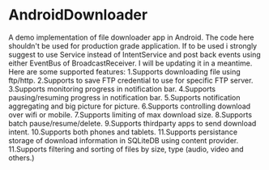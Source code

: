 # AndroidDownloader
A demo implementation of file downloader app in Android. The code here shouldn't be used for production grade application. If to be used i strongly suggest to use Service instead of IntentService and post back events using either EventBus of BroadcastReceiver. I will be updating it in a meantime. Here are some supported features:
1.Supports downloading file using ftp/http.
2.Supports to save FTP credential to use for specific FTP server. 
3.Supports monitoring progress in notification bar.
4.Supports pausing/resuming progress in notification bar.
5.Supports notification aggregating and big picture for picture.
6.Supports controlling download over wifi or mobile.
7.Supports limiting of max download size. 
8.Supports batch pause/resume/delete.
9.Supports thirdparty apps to send download intent.
10.Supports both phones and tablets.
11.Supports persistance storage of download information in SQLiteDB using content provider.
11.Supports filtering and sorting of files by size, type (audio, video and others.)
